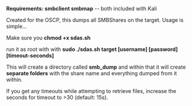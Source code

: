 **Requirements: smbclient smbmap** -- both included with Kali

Created for the OSCP, this dumps all SMBShares on the target. Usage is simple...

Make sure you **chmod +x sdas.sh**

run it as root with with **sudo ./sdas.sh target [username] [password] [timeout-seconds]**

This will create a directory called **smb_dump** and within that it will create **separate folders** with the share name and everything dumped from it within.

If you get any timeouts while attempting to retrieve files, increase the seconds for timeout to >30 (default: 15s).
